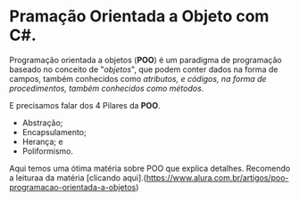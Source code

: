 # Pramação Orientada a Objeto com C#.

Programação orientada a objetos (**POO**) é um paradigma de programação baseado no conceito de "*objetos*", que podem conter dados na forma de campos, também conhecidos como *atributos, e códigos, na forma de procedimentos, também conhecidos como métodos*.

E precisamos falar dos 4 Pilares da **POO**. 
- Abstração;
- Encapsulamento;
- Herança; e
- Poliformismo. 


Aqui temos uma ótima matéria sobre POO que explica detalhes. Recomendo a leituraa da matéria [clicando aqui].(https://www.alura.com.br/artigos/poo-programacao-orientada-a-objetos)

